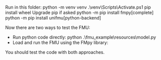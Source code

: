 Run in this folder:
python -m venv venv
.\venv\Scripts\Activate.ps1
pip install wheel
Upgrade pip if asked
python -m pip install fmpy[complete]
python -m pip install unifmu[python-backend]


Now there are two ways to test the FMU:
- Run python code directly: python .\fmu_example\resources\model.py  
- Load and run the FMU using the FMpy library: 

You should test the code with both approaches.

